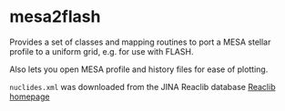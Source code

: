 # mesa2flash

Provides a set of classes and mapping routines to port a MESA stellar profile to a uniform grid, e.g. for use with FLASH.

Also lets you open MESA profile and history files for ease of plotting.

`nuclides.xml` was downloaded from the JINA Reaclib database
[Reaclib homepage](https://groups.nscl.msu.edu/jina/reaclib/db/index.php)
